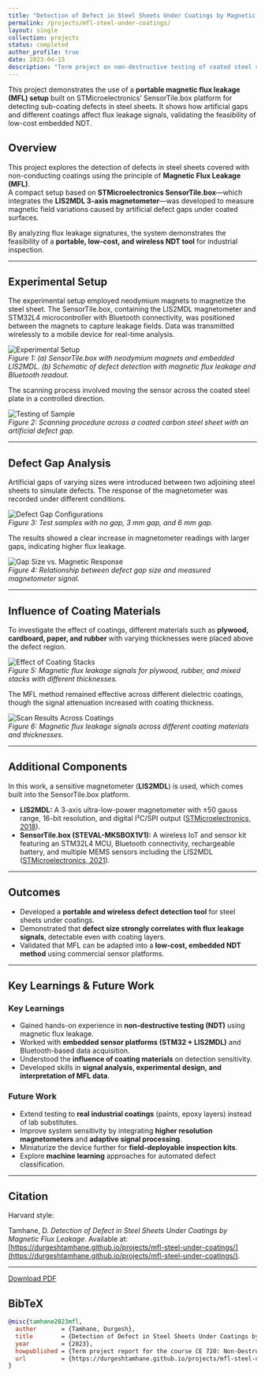 ```yaml
---
title: "Detection of Defect in Steel Sheets Under Coatings by Magnetic Flux Leakage"
permalink: /projects/mfl-steel-under-coatings/
layout: single
collection: projects
status: completed
author_profile: true
date: 2023-04-15
description: "Term project on non-destructive testing of coated steel sheets using magnetic flux leakage and STMicroelectronics SensorTile.box."
---
```


This project demonstrates the use of a **portable magnetic flux leakage (MFL) setup** built on STMicroelectronics’ SensorTile.box platform for detecting sub-coating defects in steel sheets. It shows how artificial gaps and different coatings affect flux leakage signals, validating the feasibility of low-cost embedded NDT.

<!--more-->

## Overview
This project explores the detection of defects in steel sheets covered with non-conducting coatings using the principle of **Magnetic Flux Leakage (MFL)**.  
A compact setup based on **STMicroelectronics SensorTile.box**—which integrates the **LIS2MDL 3-axis magnetometer**—was developed to measure magnetic field variations caused by artificial defect gaps under coated surfaces.  

By analyzing flux leakage signatures, the system demonstrates the feasibility of a **portable, low-cost, and wireless NDT tool** for industrial inspection.

---

## Experimental Setup

The experimental setup employed neodymium magnets to magnetize the steel sheet. The SensorTile.box, containing the LIS2MDL magnetometer and STM32L4 microcontroller with Bluetooth connectivity, was positioned between the magnets to capture leakage fields. Data was transmitted wirelessly to a mobile device for real-time analysis.

![Experimental Setup](/files/projects/images/stm_and_model.png)  
*Figure 1: (a) SensorTile.box with neodymium magnets and embedded LIS2MDL. (b) Schematic of defect detection with magnetic flux leakage and Bluetooth readout.*

The scanning process involved moving the sensor across the coated steel plate in a controlled direction.

![Testing of Sample](/files/projects/images/testing_of_sample.png)  
*Figure 2: Scanning procedure across a coated carbon steel sheet with an artificial defect gap.*

---

## Defect Gap Analysis

Artificial gaps of varying sizes were introduced between two adjoining steel sheets to simulate defects. The response of the magnetometer was recorded under different conditions.

![Defect Gap Configurations](/files/projects/images/defect_gap.png)  
*Figure 3: Test samples with no gap, 3 mm gap, and 6 mm gap.*

The results showed a clear increase in magnetometer readings with larger gaps, indicating higher flux leakage.

![Gap Size vs. Magnetic Response](/files/projects/images/gap_size_magnetic_flux_intensity.png)  
*Figure 4: Relationship between defect gap size and measured magnetometer signal.*

---

## Influence of Coating Materials

To investigate the effect of coatings, different materials such as **plywood, cardboard, paper, and rubber** with varying thicknesses were placed above the defect region.

![Effect of Coating Stacks](/files/projects/images/layered_stacks.png)  
*Figure 5: Magnetic flux leakage signals for plywood, rubber, and mixed stacks with different thicknesses.*

The MFL method remained effective across different dielectric coatings, though the signal attenuation increased with coating thickness.

![Scan Results Across Coatings](/files/projects/images/scan_results.png)  
*Figure 6: Magnetic flux leakage signals across different coating materials and thicknesses.*

---

## Additional Components

In this work, a sensitive magnetometer (**LIS2MDL**) is used, which comes built into the SensorTile.box platform.  

- **LIS2MDL:** A 3-axis ultra-low-power magnetometer with ±50 gauss range, 16-bit resolution, and digital I²C/SPI output ([STMicroelectronics, 2018](https://www.st.com/resource/en/datasheet/lis2mdl.pdf)).  
- **SensorTile.box (STEVAL-MKSBOX1V1):** A wireless IoT and sensor kit featuring an STM32L4 MCU, Bluetooth connectivity, rechargeable battery, and multiple MEMS sensors including the LIS2MDL ([STMicroelectronics, 2021](https://www.st.com/resource/en/data_brief/steval-mksbox1v1.pdf)).

---

## Outcomes
- Developed a **portable and wireless defect detection tool** for steel sheets under coatings.  
- Demonstrated that **defect size strongly correlates with flux leakage signals**, detectable even with coating layers.  
- Validated that MFL can be adapted into a **low-cost, embedded NDT method** using commercial sensor platforms.  

---

## Key Learnings & Future Work

### Key Learnings
- Gained hands-on experience in **non-destructive testing (NDT)** using magnetic flux leakage.  
- Worked with **embedded sensor platforms (STM32 + LIS2MDL)** and Bluetooth-based data acquisition.  
- Understood the **influence of coating materials** on detection sensitivity.  
- Developed skills in **signal analysis, experimental design, and interpretation of MFL data**.

### Future Work
- Extend testing to **real industrial coatings** (paints, epoxy layers) instead of lab substitutes.  
- Improve system sensitivity by integrating **higher resolution magnetometers** and **adaptive signal processing**.  
- Miniaturize the device further for **field-deployable inspection kits**.  
- Explore **machine learning** approaches for automated defect classification.

---

## Citation
Harvard style:  

Tamhane, D. *Detection of Defect in Steel Sheets Under Coatings by Magnetic Flux Leakage*. Available at: [https://durgeshtamhane.github.io/projects/mfl-steel-under-coatings/](https://durgeshtamhane.github.io/projects/mfl-steel-under-coatings/).

---
[Download PDF](/files/projects/pdfs/defect_under_coatings_durgesh.pdf)

## BibTeX
```bibtex
@misc{tamhane2023mfl,
  author       = {Tamhane, Durgesh},
  title        = {Detection of Defect in Steel Sheets Under Coatings by Magnetic Flux Leakage},
  year         = {2023},
  howpublished = {Term project report for the course CE 720: Non-Destructive Testing of Materials, IIT Bombay},
  url          = {https://durgeshtamhane.github.io/projects/mfl-steel-under-coatings/}
}
